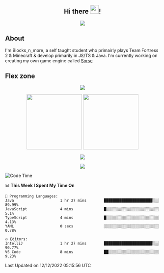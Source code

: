 <h2 align="center">
  Hi there <img src="https://media.giphy.com/media/hvRJCLFzcasrR4ia7z/giphy.gif" width="28">!
</h2>

<p align="center">
  <img src="https://forthebadge.com/images/badges/0-percent-optimized.svg">
</p>

## About
I'm Blocks_n_more, a self taught student who primairly plays Team Fortress 2 & Minecraft & develop primarily in JS/TS & Java. I'm currently working on creating my own game engine called [Sorse](https://github.com/Wave-Studio/sorse2)

## Flex zone
<p align="center">
 <img src="https://github-profile-summary-cards.vercel.app/api/cards/profile-details?username=Blocksnmore&theme=github_dark">
</p>
<p align="center">
 <img height="180em" src="https://github-readme-stats.vercel.app/api?username=Blocksnmore&show_icons=true&theme=dark&hide_border=true">
 <img height="180em" src="https://github-readme-stats.vercel.app/api/top-langs/?username=Blocksnmore&layout=compact&theme=dark&hide_border=true"> 
</p>
<p align="center">
 <img src="https://github-readme-streak-stats.herokuapp.com/?user=Blocksnmore&theme=dark&hide_border=true">
</p>
<p align="center">
 <img src="https://activity-graph.herokuapp.com/graph?username=Blocksnmore&theme=github&hide_border=true"> 
</p>

<!--START_SECTION:waka-->
![Code Time](http://img.shields.io/badge/Code%20Time-436%20hrs%2041%20mins-blue)

📊 **This Week I Spent My Time On** 

```text
💬 Programming Languages: 
Java                     1 hr 27 mins        ██████████████████████░░░   89.99% 
JavaScript               4 mins              █░░░░░░░░░░░░░░░░░░░░░░░░   5.1% 
TypeScript               4 mins              █░░░░░░░░░░░░░░░░░░░░░░░░   4.13% 
YAML                     0 secs              ░░░░░░░░░░░░░░░░░░░░░░░░░   0.78%

🔥 Editors: 
IntelliJ                 1 hr 27 mins        ██████████████████████░░░   90.77% 
VS Code                  8 mins              ██░░░░░░░░░░░░░░░░░░░░░░░   9.23%

```


 Last Updated on 12/12/2022 05:15:56 UTC
<!--END_SECTION:waka-->
